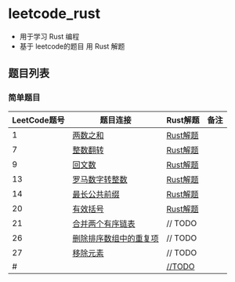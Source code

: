 # leetcode_rust

- 用于学习 Rust 编程
- 基于 leetcode的题目 用 Rust 解题

## 题目列表


### 简单题目

|LeetCode题号|题目连接|Rust解题|备注|
|---|---|---|---|
|1|[两数之和](https://leetcode-cn.com/problems/two-sum/)|[Rust解题](./easy/two_sum/src/main.rs)||
|7|[整数翻转](https://leetcode-cn.com/problems/reverse-integer/)|[Rust解题](./easy/reverse_integer/src/main.rs)||
|9|[回文数](https://leetcode-cn.com/problems/palindrome-number/)|[Rust解题](./easy/palindrome_number/src/main.rs)||
|13|[罗马数字转整数](https://leetcode-cn.com/problems/roman-to-integer)|[Rust解题](./easy/roman_to_integer/src/main.rs)||
|14|[最长公共前缀](https://leetcode-cn.com/problems/longest-common-prefix)|[Rust解题](./easy/longest_common_prefix/src/main.rs)||
|20|[有效括号](https://leetcode-cn.com/problems/valid-parentheses)|[Rust解题](./easy/valid_parentheses/src/main.rs)||
|21|[合并两个有序链表](https://leetcode-cn.com/problems/merge-two-sorted-lists/)|// TODO||
|26|[删除排序数组中的重复项](https://leetcode-cn.com/problems/remove-duplicates-from-sorted-array/)|// TODO||
|27|[移除元素](https://leetcode-cn.com/problems/remove-element/)|// TODO||
|#|[](https://leetcode-cn.com/problems/)|[//TODO]()||


